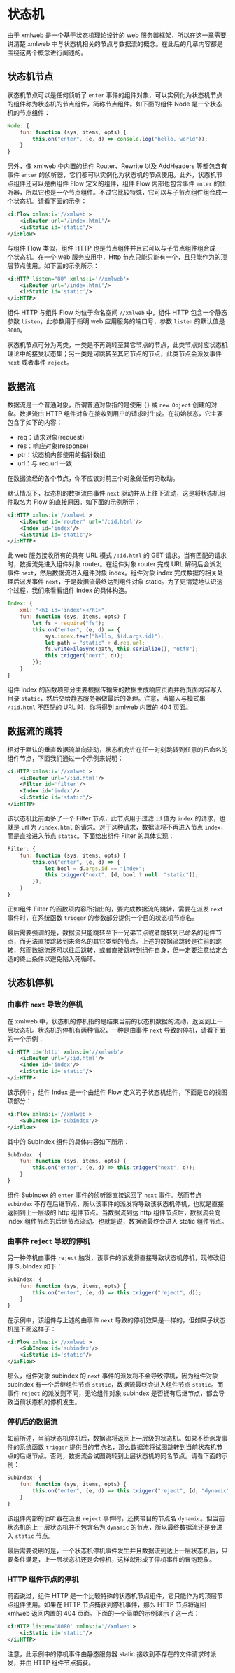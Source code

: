 # 状态机

由于 xmlweb 是一个基于状态机理论设计的 web 服务器框架，所以在这一章需要讲清楚 xmlweb 中与状态机相关的节点与数据流的概念。在此后的几章内容都是围绕这两个概念进行阐述的。

## 状态机节点

状态机节点可以是任何侦听了 `enter` 事件的组件对象，可以实例化为状态机节点的组件称为状态机的节点组件，简称节点组件。如下面的组件 Node 是一个状态机的节点组件：

```js
Node: {
    fun: function (sys, items, opts) {
        this.on("enter", (e, d) => console.log("hello, world"));
    }
}
```

另外，像 xmlweb 中内置的组件 Router、Rewrite 以及 AddHeaders 等都包含有事件 `enter` 的侦听器，它们都可以实例化为状态机的节点使用。此外，状态机节点组件还可以是由组件 Flow 定义的组件，组件 Flow 内部也包含事件 `enter` 的侦听器，所以它也是一个节点组件。不过它比较特殊，它可以与子节点组件组合成一个状态机。请看下面的示例：

```xml
<i:Flow xmlns:i='//xmlweb'>
    <i:Router url='/index.html'/>
    <i:Static id='static'/>
</i:Flow>
```

与组件 Flow 类似，组件 HTTP 也是节点组件并且它可以与子节点组件组合成一个状态机。在一个 web 服务应用中，Http 节点只能只能有一个，且只能作为的顶层节点使用。如下面的示例所示：

```xml
<i:HTTP listen="80" xmlns:i='//xmlweb'>
    <i:Router url='/index.html'/>
    <i:Static id='static'/>
</i:HTTP>
```

组件 HTTP 与组件 Flow 均位于命名空间 `//xmlweb` 中，组件 HTTP 包含一个静态参数 `listen`，此参数用于指明 web 应用服务的端口号，参数 `listen` 的默认值是 `8080`。

状态机节点可分为两类，一类是不再跳转至其它节点的节点，此类节点对应状态机理论中的接受状态集；另一类是可跳转至其它节点的节点，此类节点会派发事件 `next` 或者事件 `reject`。

## 数据流

数据流是一个普通对象，所谓普通对象指的是使用 `{}` 或 `new Object` 创建的对象。数据流由 HTTP 组件对象在接收到用户的请求时生成。在初始状态，它主要包含了如下的内容：

- req：请求对象(request)
- res：响应对象(response)
- ptr：状态机内部使用的指针数组
- url：与 req.url 一致

在数据流经的各个节点，你不应该对前三个对象做任何的改动。

默认情况下，状态机的数据流由事件 `next` 驱动并从上往下流动，这是将状态机组件取名为 Flow 的直接原因。如下面的示例所示：

```xml
<i:HTTP xmlns:i='//xmlweb'>
    <i:Router id='router' url='/:id.html'/>
    <Index id='index'/>
    <i:Static id='static'/>
</i:HTTP>
```

此 web 服务接收所有的具有 URL 模式 `/:id.html` 的 GET 请求。当有匹配的请求时，数据流先进入组件对象 router。在组件对象 router 完成 URL 解码后会派发事件 `next`，然后数据流进入组件对象 index。组件对象 index 完成数据的相关处理后派发事件 `next`，于是数据流最终达到组件对象 static。为了更清楚地认识这个过程，我们来看看组件 Index 的具体构造。

```js
Index: {
    xml: "<h1 id='index'></h1>",
    fun: function (sys, items, opts) {
        let fs = require("fs");
        this.on("enter", (e, d) => {
            sys.index.text("hello, $(d.args.id)");
            let path = "static" + d.req.url;
            fs.writeFileSync(path, this.serialize(), "utf8");
            this.trigger("next", d));
        });
    }
}
```

组件 Index 的函数项部分主要根据传输来的数据生成响应页面并将页面内容写入目录 `static`，然后交给静态服务器做最后的处理。注意，当输入与模式串 `/:id.html` 不匹配的 URL 时，你将得到 xmlweb 内置的 404 页面。

## 数据流的跳转

相对于默认的垂直数据流单向流动，状态机允许在任一时刻跳转到任意的已命名的组件节点，下面我们通过一个示例来说明：

```xml
<i:HTTP xmlns:i='//xmlweb'>
    <i:Router url='/:id.html'/>
    <Filter id='filter'/>
    <Index id='index'/>
    <i:Static id='static'/>
</i:HTTP>
```

该状态机比前面多了一个 Filter 节点，此节点用于过滤 `id` 值为 `index` 的请求，也就是 url 为 `/index.html` 的请求。对于这种请求，数据流将不再进入节点 `index`，而是直接进入节点 `static`。下面给出组件 Filter 的具体实现：

```js
Filter: {
    fun: function (sys, items, opts) {
        this.on("enter", (e, d) => {
            let bool = d.args.id == "index";
            this.trigger("next", [d, bool ? null: "static"]);
        });
    }
}
```

正如组件 Filter 的函数项内容所指出的，要完成数据流的跳转，需要在派发 `next` 事件时，在系统函数 `trigger` 的参数部分提供一个目的状态机节点名。

最后需要强调的是，数据流只能跳转至下一兄弟节点或者跳转到已命名的组件节点，而无法直接跳转到未命名的其它类型的节点。上述的数据流跳转是往前的跳转，然而数据流还可以往后跳转，或者直接跳转到组件自身，但一定要注意给定合适的终止条件以避免陷入死循环。

## 状态机停机

### 由事件 `next` 导致的停机

在 xmlweb 中，状态机的停机指的是结束当前的状态机数据的流动，返回到上一层状态机。状态机的停机有两种情况，一种是由事件 `next` 导致的停机，请看下面的一个示例：

```xml
<i:HTTP id='http' xmlns:i='//xmlweb'>
    <i:Router url='/:id.html'/>
    <Index id='index'/>
    <i:Static id='static'/>
</i:HTTP>
```

该示例中，组件 Index 是一个由组件 Flow 定义的子状态机组件，下面是它的视图项部分：

```xml
<i:Flow xmlns:i='//xmlweb'>
    <SubIndex id='subindex'/>
</i:Flow>
```

其中的 SubIndex 组件的具体内容如下所示：

```js
SubIndex: {
    fun: function (sys, items, opts) {
        this.on("enter", (e, d) => this.trigger("next", d));
    }
}
```

组件 SubIndex 的 `enter` 事件的侦听器直接返回了 `next` 事件。然而节点 `subindex` 不存在后继节点，所以该事件的派发将导致该状态机停机，也就是直接返回到上一层级的 http 组件节点。当数据流到达 http 组件节点后，数据流会向 index 组件节点的后继节点流动。也就是说，数据流最终会进入 static 组件节点。

### 由事件 `reject` 导致的停机

另一种停机由事件 `reject` 触发，该事件的派发将直接导致状态机停机，现修改组件 SubIndex 如下：

```js
SubIndex: {
    fun: function (sys, items, opts) {
        this.on("enter", (e, d) => this.trigger("reject", d));
    }
}
```

在示例中，该组件与上述的由事件 `next` 导致的停机效果是一样的，但如果子状态机是下面这样子：

```xml
<i:Flow xmlns:i='//xmlweb'>
    <SubIndex id='subindex'/>
    <i:Static id='static'/>
</i:Flow>
```

那么，组件对象 subindex 的 `next` 事件的派发将不会导致停机，因为组件对象 subindex 有一个后继组件节点 `static`，数据流最终会进入组件节点 `static`。而事件 `reject` 的派发则不同，无论组件对象 subindex 是否拥有后继节点，都会导致当前状态机的停机发生。

### 停机后的数据流

如前所述，当前状态机停机后，数据流将返回上一层级的状态机。如果不给派发事件的系统函数 `trigger` 提供目的节点名，那么数据流将试图跳转到当前状态机节点的后继节点。否则，数据流会试图跳转到上层状态机的同名节点。请看下面的示例：

```js
SubIndex: {
    fun: function (sys, items, opts) {
        this.on("enter", (e, d) => this.trigger("reject", [d, "dynamic"]));
    }
}
```

该组件内部的侦听器在派发 `reject` 事件时，还携带目的节点名 `dynamic`。但当前状态机的上一层状态机并不包含名为 `dynamic` 的节点，所以最终数据流还是会进入 `static` 节点。

最后需要说明的是，一个状态机停机事件发生并且数据流到达上一层状态机后，只要条件满足，上一层状态机还是会停机，这样就形成了停机事件的冒泡现象。

### HTTP 组件节点的停机

前面说过，组件 HTTP 是一个比较特殊的状态机节点组件，它只能作为的顶层节点组件使用。如果在 HTTP 节点捕获到停机事件，那么 HTTP 节点将返回 xmlweb 返回内置的 404 页面。下面的一个简单的示例演示了这一点：

```xml
<i:HTTP listen='8080' xmlns:i='//xmlweb'>
    <i:Static id='static'/>
</i:HTTP>
```

注意，此示例中的停机事件由静态服务器 static 接收到不存在的文件请求时派发，并由 HTTP 组件节点捕获。